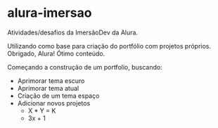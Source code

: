 # alura-imersao
Atividades/desafios da ImersãoDev da Alura.

Utilizando como base para criação do portfólio com projetos próprios.
Obrigado, Alura! Ótimo conteúdo.


Começando a construção de um portfolio, buscando:
- Aprimorar tema escuro
- Aprimorar tema atual
- Criação de um tema espaço
- Adicionar novos projetos
  - X * Y = K
  - 3x + 1
